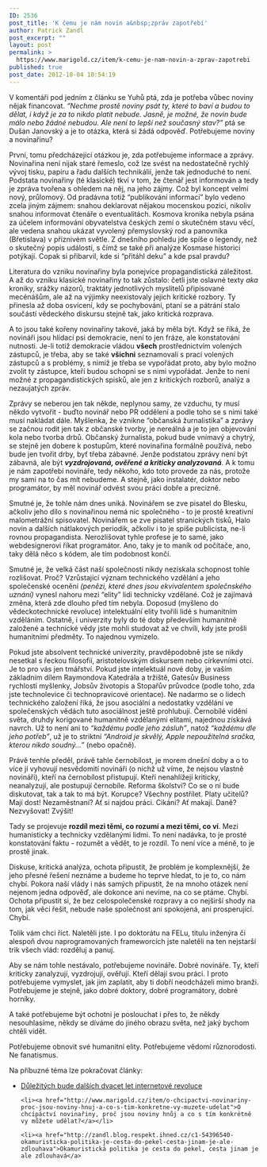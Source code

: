 ```yaml
---
ID: 2536
post_title: 'K čemu je nám novin a&nbsp;zpráv zapotřebí'
author: Patrick Zandl
post_excerpt: ""
layout: post
permalink: >
  https://www.marigold.cz/item/k-cemu-je-nam-novin-a-zprav-zapotrebi
published: true
post_date: 2012-10-04 10:54:19
---
```

<p>V komentáři pod jedním z článku se Yuhů ptá, zda je potřeba vůbec noviny nějak financovat. <em>“Nechme prostě noviny psát ty, které to baví a budou to dělat, i když je za to nikdo platit nebude. Jasně, je možné, že novin bude málo nebo žádné nebudou. Ale není to lepší než současný stav?”</em> ptá se Dušan Janovský a je to otázka, která si žádá odpověď. Potřebujeme noviny a novinařinu?<br>
</p>

<p>První, tomu předcházející otázkou je, zda potřebujeme informace a zprávy. Novinařina není nijak staré řemeslo, což lze svést na nedostatečně rychlý vývoj tisku, papíru a řadu dalších technikálií, jenže tak jednoduché to není. Podstata novinařiny (té klasické) tkví v tom, že čtenář jest informován a tedy je zpráva tvořena s ohledem na něj, na jeho zájmy. Což byl koncept velmi nový, průlomový. Od pradávna totiž “publikování informací” bylo vedeno zcela jiným zájmem: snahou deklarovat nějakou mocenskou pozici, nikoliv snahou informovat čtenáře o eventualitách. Kosmova kronika nebyla psána za účelem informování obyvatelstva českých zemí o skutečném stavu věcí, ale vedena snahou ukázat vyvolený přemyslovský rod a panovníka (Břetislava) v příznivém světle. Z dnešního pohledu jde spíše o legendy, než o skutečný popis událostí, s čímž se také při analýze Kosmase historici potýkají. Copak si přibarvil, kde si “přitáhl deku” a kde psal pravdu? </p>

<p>Literatura do vzniku novinařiny byla ponejvíce propagandistická záležitost. A až do vzniku klasické novinařiny to tak zůstalo: četli jste oslavné texty <em>aka</em> kroniky, srážky názorů, traktáty jednotlivých myslitelů připisované mecénášům, ale až na výjimky neexistovaly jejich kritické rozbory. Ty přinesla až doba osvícení, kdy se pochybování, ptaní se a pátrání stalo součástí vědeckého diskursu stejně tak, jako kritická rozprava. </p>

<p>A to jsou také kořeny novinařiny takové, jaká by měla být. Když se říká, že novináři jsou hlídací psi demokracie, není to jen fráze, ale konstatování nutnosti. Je-li totiž demokracie vládou <strong>všech</strong> prostřednictvím volených zástupců, je třeba, aby se také <strong>všichni</strong> seznamovali s prací volených zástupců a s problémy, s nimiž je třeba se vypořádat proto, aby bylo možno zvolit ty zástupce, kteří budou schopni se s nimi vypořádat. Jenže to není možné z propagandistických spisků, ale jen z kritických rozborů, analýz a nezaujatých zpráv. </p>

<p>Zprávy se neberou jen tak někde, neplynou samy, ze vzduchu, ty musí někdo vytvořit - buďto novinář nebo PR oddělení a podle toho se s nimi také musí nakládat dále. Myšlenka, že vznikne “občanská žurnalistika” a zprávy se začnou rodit jen tak z občanské tvorby, je nereálná a je to jen objevování kola nebo tvorba drbů. Občanský žurnalista, pokud bude vnímavý a chytrý, se stejně jen dobere k postupům, které novinařina formálně používá, nebo bude jen tvořit drby, byť třeba zábavné. Jenže podstatou zprávy není být zábavná, ale být <em><strong>vyzdrojovaná, ověřené a kriticky analyzovaná</strong></em>. A k tomu je nám zapotřebí novináře, tedy někoho, kdo toto provede za nás, protože my sami na to čas mít nebudeme. A stejně, jako instalatér, doktor nebo programátor, by měl novinář odvést svou práci dobře a precizně.<br>
</p>

<p>Smutné je, že tohle nám dnes uniká. Novinářem se zve pisatel do Blesku, ačkoliv jeho dílo s novinařinou nemá nic společného - to je prostě kreativní malometrážní spisovatel. Novinářem se zve pisatel stranických tisků, Halo novin a dalších nátlakových periodik, ačkoliv i to je spíše publicista, ne-li rovnou propagandista. Nerozlišovat tyhle profese je to samé, jako webdesignerovi říkat programátor. Ano, taky je to maník od počítače, ano, taky dělá něco s kódem, ale tím podobnost končí. </p>

<p>Smutné je, že velká část naší společnosti nikdy nezískala schopnost tohle rozlišovat. Proč? Vzrůstající význam technického vzdělání a jeho společenské ocenění <em>(penězi, které dnes jsou ekvivalentem společnského uznání)</em> vynesl nahoru mezi “elity” lidi technicky vzdělané. Což je zajímavá změna, která zde dlouho před tím nebyla. Doposud (myšleno do vědeckotechnické revoluce) intelektuální elity tvořili lidé s humanitním vzděláním. Ostatně, i univerzity byly do té doby především humanitně založené a technické vědy jste mohli studovat až ve chvíli, kdy jste prošli humanitními předměty. To najednou vymizelo. </p>

<p>Pokud jste absolvent technické univerzity, pravděpodobně jste se nikdy nesetkal s řeckou filosofií, aristotelovským diskursem nebo církevními otci. Je to pro vás jen tmářství. Pokud jste intelektuál nové doby, je vaším základním dílem Raymondova Katedrála a tržiště, Gatesův Business rychlostí myšlenky, Jobsův životopis a Stopařův průvodce (podle toho, zda jste technolevice či technopravicové orientace). Ne nadarmo se o lidech technického založení říká, že jsou asociální a nedostatky vzdělání ve společenských vědách tuto asociálnost ještě prohlubují. Černobílé vidění světa, druhdy korigované humanitně vzdělanými elitami, najednou získává navrch. Už to není ani to<em> “každému podle jeho zásluh”</em>, natož <em>“každému dle jeho potřeb”</em>, už je to striktní <em> “Android je skvělý, Apple nepoužitelná sračka, kterou nikdo soudný...”</em> (nebo opačně). </p>

<p>Právě tenhle předěl, právě tahle černobílost, je morem dnešní doby a o to více jí vyhovují nesvědomití novináři (o nichž už víme, že nejsou vlastně novináři), kteří na černobílost přistupují. Kteří nenahlížejí kriticky, neanalyzují, ale postupují černobíle. Reforma školství? Co se o ní bude diskutovat, tak a tak to má být. Korupce? Všechny postřílet. Platy učitelů? Mají dost! Nezaměstnaní? Ať si najdou práci. Cikáni? Ať makají. Daně? Nezvyšovat! Zvýšit!</p>

<p>Tady se projevuje <strong>rozdíl mezi těmi, co rozumí a mezi těmi, co ví</strong>. Mezi humanisticky a technicky vzdělanými lidmi. To není  nadávka, to je prosté konstatování faktu - rozumět a vědět, to je rozdíl. To není více a méně, to je prostě jinak. </p>

<p>Diskuse, kritická analýza, ochota připustit, že problém je komplexnější, že jeho přesné řešení neznáme a budeme ho teprve hledat, to je to, co nám chybí. Pokora naší vlády i nás samých připustit, že na mnoho otázek není nejenom jedna odpověď, ale dokonce ani nevíme, na co se ptáme. Chybí. Ochota připustit si, že bez celospolečenské rozpravy a co nejširší shody na tom, jak věci řešit, nebude naše společnost ani spokojená, ani prosperující. Chybí.</p>

<p>Tolik vám chci říct. Naletěli jste. I po doktorátu na FELu, titulu inženýra či alespoň dvou naprogramovaných frameworcích jste naletěli na ten nejstarší trik všech vlád: rozděluj a panuj. </p>

<p>Aby se nám tohle nestávalo, potřebujeme novináře. Dobré novináře. Ty, kteří kriticky zanalyzují, vyzdrojují, ověřují. Kteří dělají svou práci. I proto potřebujeme vymyslet, jak jim zaplatit, aby ti dobří neodcházeli mimo branži. Potřebujeme je stejně, jako dobré doktory, dobré programátory, dobré horníky. </p>

<p>A také potřebujeme být ochotni je poslouchat i přes to, že někdy nesouhlasíme, někdy se díváme do jiného obrazu světa, než jaký bychom chtěli vidět. </p>

<p>Potřebujeme obnovit své humanitní elity. Potřebujeme vědomí různorodosti. Ne fanatismus. </p>

Na příbuzné téma lze pokračovat články: 

<ul>
	<li><a href="http://www.marigold.cz/item/dulezitych-bude-tech-dalsich-dvacet-let-internetove-revoluce">Důležitých bude dalších dvacet let internetové revoluce</a></li>




	<li><a href="http://www.marigold.cz/item/o-chcipactvi-novinariny-proc-jsou-noviny-hnuj-a-co-s-tim-konkretne-vy-muzete-udelat">O chcípáctví novinařiny, proč jsou noviny hnůj a co s tím konkrétně vy můžete udělat?</a></li>

	<li><a href="http://zandl.blog.respekt.ihned.cz/c1-54396540-okamuristicka-politika-je-cesta-do-pekel-cesta-jinam-je-ale-zdlouhava">Okamuristická politika je cesta do pekel, cesta jinam je ale zdlouhavá</a>
</li>

</ul>